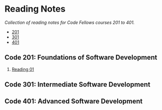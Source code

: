 # Reading Notes
*Collection of reading notes for Code Fellows courses 201 to 401.*

- [201](#code-201-foundations-of-software-development)
- [301](#code-301-intermediate-software-development)
- [401](#code-401-advanced-software-development)

## Code 201: Foundations of Software Development
1. [Reading 01](201/reading-01.md)

## Code 301: Intermediate Software Development

## Code 401: Advanced Software Development
